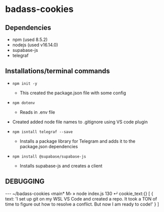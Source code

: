 # badass-cookies

## Dependencies
- npm (used 8.5.2)
- nodejs (used v16.14.0)
- supabase-js
- telegraf


## Installations/terminal commands
- `npm init -y`
    - This created the package.json file with some config

- `npm dotenv`
    - Reads in .env file
- Created added node file names to .gitignore using VS code plugin

- `npm isntall telegraf --save`
    - Installs a package library for Telegram and adds it to the package.json dependencies

- `npm install @supabase/supabase-js`
    - Installs supabase-js and creates a client



## DEBUGGING
  <!-- Response to current version of code -->
  --- ~/badass-cookies ‹main* M› » node index.js                                    130 ↵
cookie_text:{}
[
  {
    text: 'I set up git on my WSL VS Code and created a repo. It took a TON of time to figure out how to resolve a conflict. But now I am ready to code!'
  }
]